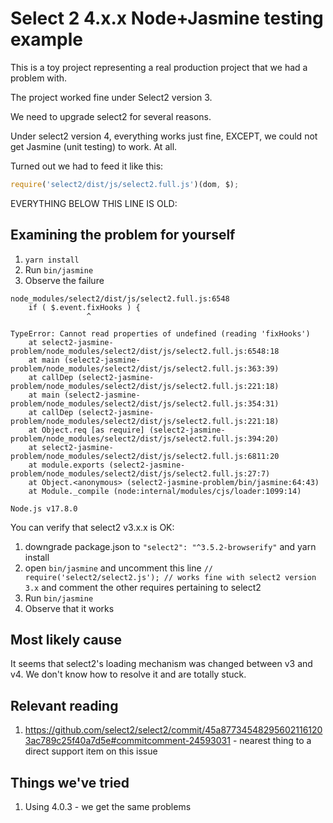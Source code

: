 Select 2 4.x.x Node+Jasmine testing example
==

This is a toy project representing a real production project that we had a problem with.

The project worked fine under Select2 version 3.

We need to upgrade select2 for several reasons.

Under select2 version 4, everything works just fine, EXCEPT, we could not get Jasmine (unit testing) to work. At all.

Turned out we had to feed it like this:

```javascript
require('select2/dist/js/select2.full.js')(dom, $);
```

EVERYTHING BELOW THIS LINE IS OLD:

Examining the problem for yourself
--

1. `yarn install`
2. Run `bin/jasmine`
3. Observe the failure

```
node_modules/select2/dist/js/select2.full.js:6548
    if ( $.event.fixHooks ) {
                 ^

TypeError: Cannot read properties of undefined (reading 'fixHooks')
    at select2-jasmine-problem/node_modules/select2/dist/js/select2.full.js:6548:18
    at main (select2-jasmine-problem/node_modules/select2/dist/js/select2.full.js:363:39)
    at callDep (select2-jasmine-problem/node_modules/select2/dist/js/select2.full.js:221:18)
    at main (select2-jasmine-problem/node_modules/select2/dist/js/select2.full.js:354:31)
    at callDep (select2-jasmine-problem/node_modules/select2/dist/js/select2.full.js:221:18)
    at Object.req [as require] (select2-jasmine-problem/node_modules/select2/dist/js/select2.full.js:394:20)
    at select2-jasmine-problem/node_modules/select2/dist/js/select2.full.js:6811:20
    at module.exports (select2-jasmine-problem/node_modules/select2/dist/js/select2.full.js:27:7)
    at Object.<anonymous> (select2-jasmine-problem/bin/jasmine:64:43)
    at Module._compile (node:internal/modules/cjs/loader:1099:14)

Node.js v17.8.0
```

You can verify that select2 v3.x.x is OK:
1. downgrade package.json to `"select2": "^3.5.2-browserify"` and yarn install
2. open `bin/jasmine` and uncomment this line `// require('select2/select2.js'); // works fine with select2 version 3.x` and comment the other requires pertaining to select2
3. Run `bin/jasmine`
4. Observe that it works

Most likely cause
--

It seems that select2's loading mechanism was changed between v3 and v4. We don't know how to resolve it and are totally stuck.

Relevant reading
--

1. https://github.com/select2/select2/commit/45a877345482956021161203ac789c25f40a7d5e#commitcomment-24593031 - nearest thing to a direct support item on this issue

Things we've tried
--

1. Using 4.0.3 - we get the same problems

